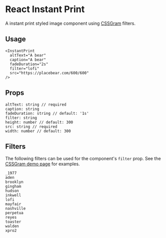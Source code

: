 # React Instant Print

A instant print styled image component using [CSSGram](https://github.com/una/CSSgram) filters.

## Usage

```
<InstantPrint
  altText="A bear"
  caption="A bear"
  fadeDuration="2s"
  filter="lofi"
  src="https://placebear.com/600/600"
/>
```

## Props

```
altText: string // required
caption: string
fadeDuration: string // default: '1s'
filter: string
height: number // default: 300
src: string // required
width: number // default: 300
```

## Filters

The following filters can be used for the component's `filter` prop. See the [CSSGram demo page](https://una.im/CSSgram/) for examples.

```
_1977
aden
brooklyn
gingham
hudson
inkwell
lofi
mayfair
nashville
perpetua
reyes
toaster
walden
xpro2
```